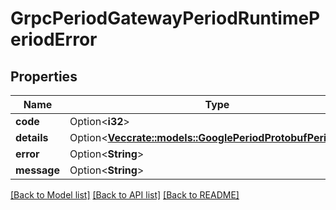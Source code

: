 # GrpcPeriodGatewayPeriodRuntimePeriodError

## Properties

Name | Type | Description | Notes
------------ | ------------- | ------------- | -------------
**code** | Option<**i32**> |  | [optional]
**details** | Option<[**Vec<crate::models::GooglePeriodProtobufPeriodAny>**](google.protobuf.Any.md)> |  | [optional]
**error** | Option<**String**> |  | [optional]
**message** | Option<**String**> |  | [optional]

[[Back to Model list]](../README.md#documentation-for-models) [[Back to API list]](../README.md#documentation-for-api-endpoints) [[Back to README]](../README.md)


